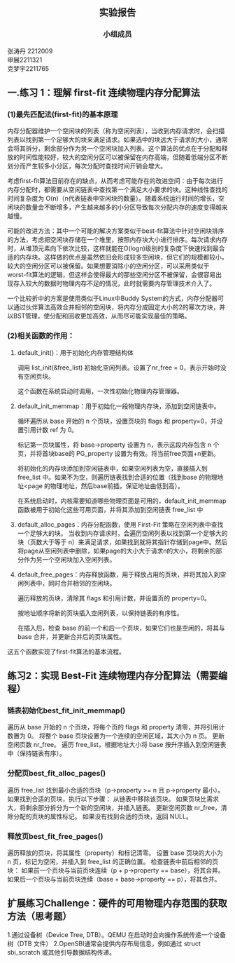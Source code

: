 ##  <center> 实验报告</center>
### <center>小组成员</center>
张涛丹 2212009        
申展2211321        
克梦宇2211765
## 一.练习 1：理解 first-fit 连续物理内存分配算法
### (1)最先匹配法(first-fit)的基本原理
内存分配器维护一个空闲块的列表（称为空闲列表），当收到内存请求时，会扫描列表以找到第一个足够大的块来满足请求。如果选中的块远大于请求的大小，通常会将其拆分，剩余部分作为另一个空闲块加入列表。这个算法的优点在于分配和释放的时间性能较好，较大的空闲分区可以被保留在内存高端，但随着低端分区不断划分而产生较多小分区，每次分配时查找时间开销会增大。

考虑first-fit算法目前存在的缺点，从而考虑可能存在的改进空间：由于每次进行内存分配时，都需要从空闲链表中查找第一个满足大小要求的块。这种线性查找的时间复杂度为 O(n)（n代表链表中空闲块的数量）。随着系统运行时间的增长，空闲块的数量会不断增多，产生越来越多的小分区导致每次分配内存的速度变得越来越慢。
    
可能的改进方法：其中一个可能的解决方案类似于best-fit算法中针对空闲块排序的方法，考虑把空闲块存储在一个堆里，按照内存块大小进行排序。每次请求内存时，从堆顶元素向下依次比较，这样就能在O(logn)级别的复杂度下快速找到最合适的内存块。这样做的优点是虽然依旧会形成较多空闲块，但它们的规模都较小，较大的空闲分区可以被保留。如果想要消除小的空闲分区，可以采用类似于worst-fit算法的逻辑，但这样会使得最大的那些空闲分区不被保留，会很容易出现存入较大的数据时物理内存不足的情况，此时就需要内存管理技术介入了。

一个比较折中的方案是使用类似于Linux中Buddy System的方式，内存分配器可以通过伙伴算法高效合并相邻的空闲块，将内存分成固定大小的2的幂次方块，并以BST管理，使分配和回收更加高效，从而尽可能实现最佳的策略。


### (2)相关函数的作用：

1. default_init()：用于初始化内存管理结构体
    
    调用 list_init(&free_list) 初始化空闲列表。设置了nr_free = 0，表示开始时没有空闲页块。
    
    这个函数在系统启动时调用，一次性初始化物理内存管理器。
   
3. default_init_memmap：用于初始化一段物理内存块，添加到空闲链表中。
    
    循环遍历从 base 开始的 n 个页块，设置页块的 flags 和 property=0，并设置引用计数 ref 为 0。
    
    标记第一页块属性，将 base->property 设置为 n，表示这段内存包含 n 个页，并将首块base的 PG_property 设置为有效。将当前free页面+n更新。
    
    将初始化的内存块添加到空闲链表中，如果空闲列表为空，直接插入到 free_list 中。如果不为空，则遍历链表找到合适的位置（找到base 的物理地址<page 的物理地址，然后base前插，保证地址由低到高）。
    
   在系统启动时，内核需要知道哪些物理页面是可用的，default_init_memmap函数被用于初始化这些可用页面，并将其添加到空闲链表 free_list 中
4. default_alloc_pages：内存分配函数，使用 First-Fit 策略在空闲列表中查找一个足够大的块。
   当收到内存请求时，会遍历空闲列表以找到第一个足够大的块（页数大于等于 n）来满足请求，如果找到就将其指针存储到page中。然后将page从空闲列表中删除，如果page的大小大于请求n的大小，将剩余的部分作为另一个空闲块加入空闲列表。

5. default_free_pages：内存释放函数，用于释放占用的页块，并将其加入到空闲列表中，同时合并相邻的空闲块。
    
    遍历释放的页块，清除其 flags 和引用计数，并设置页的 property=0。
    
    按地址顺序将新的页块插入空闲列表，以保持链表的有序性。
    
    在插入后，检查 base 的前一个和后一个页块，如果它们也是空闲的，将其与 base 合并，并更新合并后的页块属性。

这五个函数实现了first-fit算法的基本流程。

## 练习2：实现 Best-Fit 连续物理内存分配算法（需要编程）
### 链表初始化best_fit_init_memmap() ###

遍历从 base 开始的 n 个页块，将每个页的 flags 和 property 清零，并将引用计数置为 0。
将整个 base 页块设置为一个连续的空闲区域，其大小为 n 页。
更新空闲页数 nr_free。
遍历 free_list，根据地址大小将 base 按升序插入到空闲链表中（保持链表有序）。

### 分配页best_fit_alloc_pages() ###

遍历 free_list 找到最小合适的页块（p->property >= n 且 p->property 最小）。
如果找到合适的页块，执行以下步骤：
从链表中移除该页块。
如果页块比需求大，将剩余部分拆分为一个新的空闲块，并插入链表。
更新空闲页数 nr_free，清除分配的页块的属性标记。
如果没有找到合适的页块，返回 NULL。

### 释放页best_fit_free_pages() ###

遍历释放的页块，将其属性（property）和标记清零。
设置 base 页块的大小为 n 页，标记为空闲，并插入到 free_list 的正确位置。
检查链表中前后相邻的页块：
如果前一个页块与当前页块连续（p + p->property == base），将其合并。
如果后一个页块与当前页块连续（base + base->property == p），将其合并。

## 扩展练习Challenge：硬件的可用物理内存范围的获取方法（思考题）
 1.通过设备树（Device Tree, DTB）。QEMU 在启动时会向操作系统传递一个设备树（DTB 文件）
 2.OpenSBI通常会提供内存布局信息，例如通过 struct sbi_scratch 或其他引导数据结构传递。
